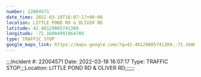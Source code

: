 ```yaml
---
number: 22004571
date_time: 2022-03-18T16:07:17+00:00
location: LITTLE POND RD & OLIVER RD
latitude: 42.40129005741389
longitude: -71.16004991864789
type: TRAFFIC STOP
google_maps_link: https://maps.google.com/?q=42.40129005741389,-71.16004991864789
---
```


;;;Incident #: 22004571  Date: 2022-03-18 16:07:17   Type: TRAFFIC STOP;;;Location: LITTLE POND RD & OLIVER RD;;;;;;

